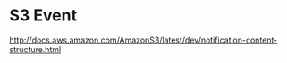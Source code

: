 S3 Event
========

http://docs.aws.amazon.com/AmazonS3/latest/dev/notification-content-structure.html
